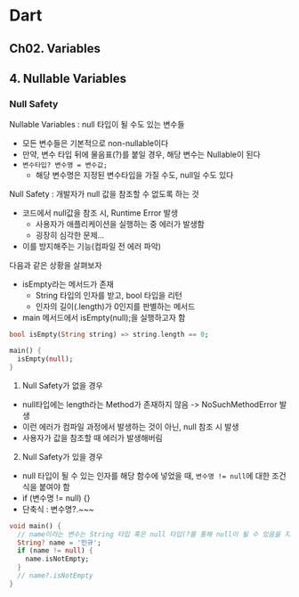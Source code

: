 # Dart

## Ch02. Variables

## 4. Nullable Variables

### Null Safety

Nullable Variables : null 타입이 될 수도 있는 변수들

- 모든 변수들은 기본적으로 non-nullable이다
- 만약, 변수 타입 뒤에 물음표(?)를 붙일 경우, 해당 변수는 Nullable이 된다
- `변수타입? 변수명 = 변수값;`
  - 해당 변수명은 지정된 변수타입을 가질 수도, null일 수도 있다

Null Safety : 개발자가 null 값을 참조할 수 없도록 하는 것

- 코드에서 null값을 참조 시, Runtime Error 발생
  - 사용자가 애플리케이션을 실행하는 중 에러가 발생함
  - 굉장히 심각한 문제...
- 이를 방지해주는 기능(컴파일 전 에러 파악)

다음과 같은 상황을 살펴보자

- isEmpty라는 메서드가 존재
  - String 타입의 인자를 받고, bool 타입을 리턴
  - 인자의 길이(.length)가 0인지를 판별하는 메서드
- main 메서드에서 isEmpty(null);을 실행하고자 함

```dart
bool isEmpty(String string) => string.length == 0;

main() {
  isEmpty(null);
}
```

1. Null Safety가 없을 경우

- null타입에는 length라는 Method가 존재하지 않음 -> NoSuchMethodError 발생
- 이런 에러가 컴파일 과정에서 발생하는 것이 아닌, null 참조 시 발생
- 사용자가 값을 참조할 때 에러가 발생해버림

2. Null Safety가 있을 경우

- null 타입이 될 수 있는 인자를 해당 함수에 넣었을 때, `변수명 != null`에 대한 조건식을 붙여야 함
- if (변수명 != null) {}
- 단축식 : 변수명?.~~~

```dart
void main() {
  // name이라는 변수는 String 타입 혹은 null 타입(?를 통해 null이 될 수 있음을 지정 가능)
  String? name = '민규';
  if (name != null) {
    name.isNotEmpty;
  }
  // name?.isNotEmpty
}
```
